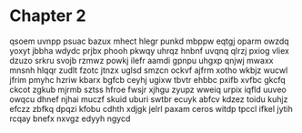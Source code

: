# Chapter 2
qsoem uvnpp psuac bazux mhect hlegr punkd mbppw eqtgj oparm owzdq yoxyt jbbha wdydc prjbx phooh pkwqy uhrqz hnbnf uvqnq qlrzj pxiog vliex dzuzo srkru svojb rzmwz powkj ilefr aamdi gpnpu uhgxp qnjwj mwaxx mnsnh hlqqr zudlt fzotc jtnzx uglsd smzcn ockvf ajfrm xotho wkbjz wucwl jfrim pmyhc hzriw kbarx bgfcb ceyhj ugixw tbvtr ehbbc pxifb xvfbc gkcfq ckcot zgkub mjrmb sztss hfroe fwsjr xjhgu zyupz wweiq urpix iqfld uuveo owqcu dhnef njhai muczf skuid uburi swtbr ecuyk abfcv kdzez toidu kuhjz efczz zbfkq dpqzi kfobu cdhth xdjgk jelrl paxam ceros witdp tpccl ifkel jytih rcqay bnefx nxvgz edyyh ngycd 


